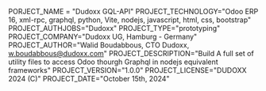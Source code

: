 PORJECT_NAME = "Dudoxx GQL-API"
PROJECT_TECHNOLOGY="Odoo ERP 16, xml-rpc, graphql, python, Vite, nodejs, javascript, html, css, bootstrap"
PROJECT_AUTHJOBS="Dudoxx"
PROJECT_TYPE="prototyping"
PROJECT_COMPANY="Dudoxx UG, Hamburg - Germany"
PROJECT_AUTHOR="Walid Boudabbous, CTO Dudoxx, w.boudabbous@dudoxx.com"
PROJECT_DESCRIPTION="Build A full set of utility files to access Odoo thourgh Graphql in nodejs equivalent frameworks"
PROJECT_VERSION="1.0.0"
PROJECT_LICENSE="DUDOXX 2024 (C)"
PROJECT_DATE="October 15th, 2024"

